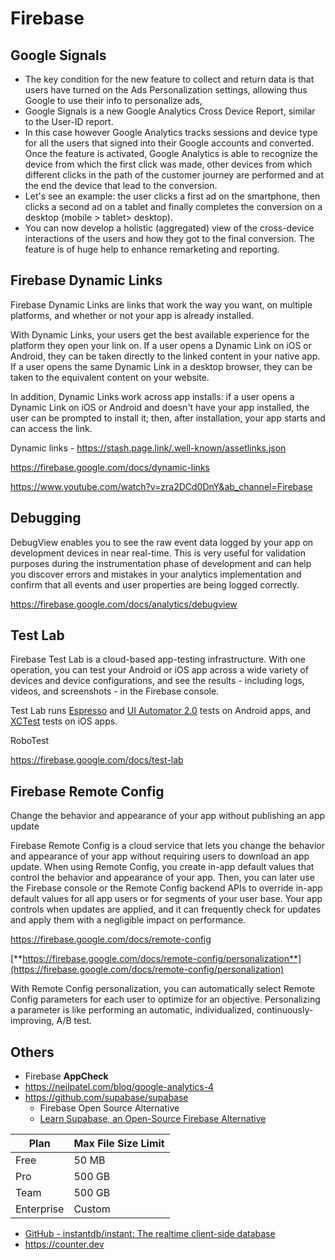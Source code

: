 # Firebase

## Google Signals

- The key condition for the new feature to collect and return data is that users have turned on the Ads Personalization settings, allowing thus Google to use their info to personalize ads,
- Google Signals is a new Google Analytics Cross Device Report, similar to the User-ID report.
- In this case however Google Analytics tracks sessions and device type for all the users that signed into their Google accounts and converted. Once the feature is activated, Google Analytics is able to recognize the device from which the first click was made, other devices from which different clicks in the path of the customer journey are performed and at the end the device that lead to the conversion.
- Let's see an example: the user clicks a first ad on the smartphone, then clicks a second ad on a tablet and finally completes the conversion on a desktop (mobile > tablet> desktop).
- You can now develop a holistic (aggregated) view of the cross-device interactions of the users and how they got to the final conversion. The feature is of huge help to enhance remarketing and reporting.

## Firebase Dynamic Links

Firebase Dynamic Links are links that work the way you want, on multiple platforms, and whether or not your app is already installed.

With Dynamic Links, your users get the best available experience for the platform they open your link on. If a user opens a Dynamic Link on iOS or Android, they can be taken directly to the linked content in your native app. If a user opens the same Dynamic Link in a desktop browser, they can be taken to the equivalent content on your website.

In addition, Dynamic Links work across app installs: if a user opens a Dynamic Link on iOS or Android and doesn't have your app installed, the user can be prompted to install it; then, after installation, your app starts and can access the link.

Dynamic links - https://stash.page.link/.well-known/assetlinks.json

https://firebase.google.com/docs/dynamic-links

https://www.youtube.com/watch?v=zra2DCd0DnY&ab_channel=Firebase

## Debugging

DebugView enables you to see the raw event data logged by your app on development devices in near real-time. This is very useful for validation purposes during the instrumentation phase of development and can help you discover errors and mistakes in your analytics implementation and confirm that all events and user properties are being logged correctly.

https://firebase.google.com/docs/analytics/debugview

## Test Lab

Firebase Test Lab is a cloud-based app-testing infrastructure. With one operation, you can test your Android or iOS app across a wide variety of devices and device configurations, and see the results - including logs, videos, and screenshots - in the Firebase console.

Test Lab runs [Espresso](https://developer.android.com/training/testing/ui-testing/espresso-testing.html) and [UI Automator 2.0](http://developer.android.com/tools/testing-support-library/index.html#UIAutomator) tests on Android apps, and [XCTest](https://developer.apple.com/documentation/xctest) tests on iOS apps.

RoboTest

https://firebase.google.com/docs/test-lab

## Firebase Remote Config

Change the behavior and appearance of your app without publishing an app update

Firebase Remote Config is a cloud service that lets you change the behavior and appearance of your app without requiring users to download an app update. When using Remote Config, you create in-app default values that control the behavior and appearance of your app. Then, you can later use the Firebase console or the Remote Config backend APIs to override in-app default values for all app users or for segments of your user base. Your app controls when updates are applied, and it can frequently check for updates and apply them with a negligible impact on performance.

https://firebase.google.com/docs/remote-config

[**https://firebase.google.com/docs/remote-config/personalization**](https://firebase.google.com/docs/remote-config/personalization)

With Remote Config personalization, you can automatically select Remote Config parameters for each user to optimize for an objective. Personalizing a parameter is like performing an automatic, individualized, continuously-improving, A/B test.

## Others

- Firebase **AppCheck**
- https://neilpatel.com/blog/google-analytics-4
- https://github.com/supabase/supabase
    - Firebase Open Source Alternative
    - [Learn Supabase, an Open-Source Firebase Alternative](https://www.freecodecamp.org/news/learn-supabase-open-source-firebase-alternative/)

| Plan       | Max File Size Limit |
| ---------- | ------------------- |
| Free       | 50 MB               |
| Pro        | 500 GB              |
| Team       | 500 GB              |
| Enterprise | Custom              |

- [GitHub - instantdb/instant: The realtime client-side database](https://github.com/instantdb/instant)
- https://counter.dev
